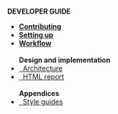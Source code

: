 <navigation>

<span class="lead">****DEVELOPER GUIDE****</span>

* [**Contributing**]({{baseUrl}}/dg/index.html)
* [**Setting up**]({{baseUrl}}/dg/settingUp.html)
* [**Workflow**]({{baseUrl}}/dg/workflow.html)
<br><br>
**Design and implementation**
* [&nbsp;&nbsp;Architecture]({{baseUrl}}/dg/architecture.html)
* [&nbsp;&nbsp;HTML report]({{baseUrl}}/dg/report.html)
<br><br>
**Appendices**
* [&nbsp;&nbsp;Style guides]({{baseUrl}}/dg/styleGuides.html)

</navigation>
